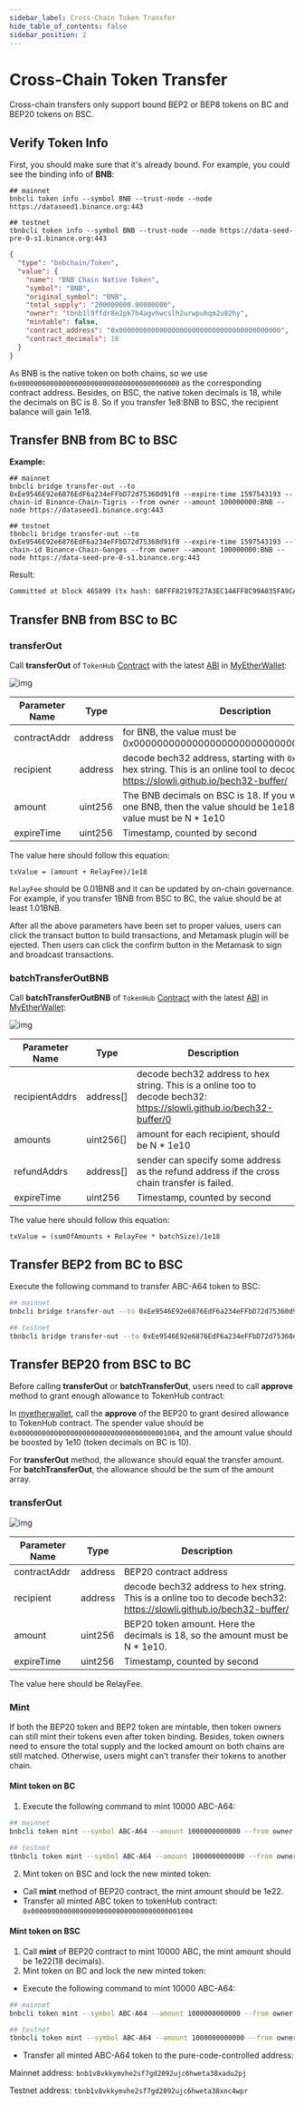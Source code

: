 ```yaml
---
sidebar_label: Cross-Chain Token Transfer
hide_table_of_contents: false
sidebar_position: 2
---
```


# Cross-Chain Token Transfer

Cross-chain transfers only support bound BEP2 or BEP8 tokens on BC and BEP20 tokens on BSC.

## Verify Token Info

First, you should make sure that it's already bound. For example, you could see the binding info of **BNB**:

```shell
## mainnet
bnbcli token info --symbol BNB --trust-node --node https://dataseed1.binance.org:443

## testnet
tbnbcli token info --symbol BNB --trust-node --node https://data-seed-pre-0-s1.binance.org:443 
```

```json
{
  "type": "bnbchain/Token",
  "value": {
    "name": "BNB Chain Native Token",
    "symbol": "BNB",
    "original_symbol": "BNB",
    "total_supply": "200000000.00000000",
    "owner": "tbnb1l9ffdr8e2pk7h4agvhwcslh2urwpuhqm2u82hy",
    "mintable": false,
    "contract_address": "0x0000000000000000000000000000000000000000",
    "contract_decimals": 18
  }
}
```

As BNB is the native token on both chains, so we use `0x0000000000000000000000000000000000000000` as the corresponding contract address. Besides, on BSC, the native token decimals is 18, while the decimals on BC is 8. So if you transfer 1e8:BNB to BSC, the recipient balance will gain 1e18.


## Transfer BNB from BC to BSC

**Example:**

```shell
## mainnet
bnbcli bridge transfer-out --to 0xEe9546E92e6876EdF6a234eFFbD72d75360d91f0 --expire-time 1597543193 --chain-id Binance-Chain-Tigris --from owner --amount 100000000:BNB --node https://dataseed1.binance.org:443

## testnet
tbnbcli bridge transfer-out --to 0xEe9546E92e6876EdF6a234eFFbD72d75360d91f0 --expire-time 1597543193 --chain-id Binance-Chain-Ganges --from owner --amount 100000000:BNB --node https://data-seed-pre-0-s1.binance.org:443
```

Result:

```bash
Committed at block 465899 (tx hash: 68FFF82197E27A3EC14AFF8C99A035FA9CA7120312AA55E98D11DFC0F8D9F3B9, response: {Code:0 Data:[] Log:Msg 0:  Info: GasWanted:0 GasUsed:0 Events:[{Type: Attributes:[{Key:[84 114 97 110 115 102 101 114 79 117 116 83 101 113 117 101 110 99 101] Value:[49 49] XXX_NoUnkeyedLiteral:{} XXX_unrecognized:[] XXX_sizecache:0} {Key:[69 120 112 105 114 101 84 105 109 101] Value:[49 53 57 55 53 52 51 49 57 51] XXX_NoUnkeyedLiteral:{} XXX_unrecognized:[] XXX_sizecache:0} {Key:[97 99 116 105 111 110] Value:[99 114 111 115 115 84 114 97 110 115 102 101 114 79 117 116] XXX_NoUnkeyedLiteral:{} XXX_unrecognized:[] XXX_sizecache:0}] XXX_NoUnkeyedLiteral:{} XXX_unrecognized:[] XXX_sizecache:0}] Codespace: XXX_NoUnkeyedLiteral:{} XXX_unrecognized:[] XXX_sizecache:0})
```

## Transfer BNB from BSC to BC

### transferOut

Call **transferOut** of `TokenHub` [Contract](https://bscscan.com/address/0x0000000000000000000000000000000000001004#writeContract) with the latest [ABI](https://raw.githubusercontent.com/bnb-chain/bsc-genesis-contract/master/abi/tokenhub.abi) in [MyEtherWallet](https://www.myetherwallet.com/):

![img](https://lh3.googleusercontent.com/q8-nnt12h8gvYyMe6iwLalwzY-1jHfQ11BsSyIz3qkQPCjp_-D-dIzPxZ-HuMJngCxTs7pt65-zSUIYImpsoO8bJ_QC_pyfPMu_2O7Lh65uDvVXrkhKqOakI070vKuEK3UNnlk8m)



| Parameter Name | Type    | Description                                                  |
| -------------- | ------- | ------------------------------------------------------------ |
| contractAddr   | address | for BNB, the value must be 0x0000000000000000000000000000000000000000 |
| recipient      | address | decode bech32 address, starting with `0x` . To transfer to hex string. This is an online tool to decode bech32: https://slowli.github.io/bech32-buffer/ |
| amount         | uint256 | The BNB decimals on  BSC is 18. If you want to transfer one BNB, then the value should be 1e18. Besides, the value must be N * 1e10 |
| expireTime     | uint256 | Timestamp, counted by  second                                |

The value here should follow this equation:

```
txValue = (amount + RelayFee)/1e18
```

`RelayFee` should be 0.01BNB and it can be updated by on-chain governance. For example, if you transfer 1BNB from BSC to BC, the value should be at least 1.01BNB.

After all the above parameters have been set to proper values, users can click the transact button to build transactions, and Metamask plugin will be ejected. Then users can click the confirm button in the Metamask to sign and broadcast transactions.


### batchTransferOutBNB

Call **batchTransferOutBNB** of `TokenHub` [Contract](https://bscscan.com/address/0x0000000000000000000000000000000000001004#writeContract) with the latest [ABI](https://raw.githubusercontent.com/bnb-chain/bsc-genesis-contract/master/abi/tokenhub.abi) in [MyEtherWallet](https://www.myetherwallet.com/):

![img](https://github.com/bnb-chain/docs-site/raw/master/docs/assets/batchTransferOutBNB.png)

| Parameter Name | Type      | Description                                                  |
| -------------- | --------- | ------------------------------------------------------------ |
| recipientAddrs | address[] | decode bech32 address  to hex string. This is a online too to decode bech32: https://slowli.github.io/bech32-buffer/0 |
| amounts        | uint256[] | amount for each  recipient, should be N * 1e10               |
| refundAddrs    | address[] | sender can specify  some address as the refund address if the cross chain transfer is failed. |
| expireTime     | uint256   | Timestamp, counted by  second                                |


The value here should follow this equation:

```
txValue = (sumOfAmounts + RelayFee * batchSize)/1e18
```

## Transfer BEP2 from BC to BSC
Execute the following command to transfer ABC-A64 token to BSC:
```bash
## mainnet
bnbcli bridge transfer-out --to 0xEe9546E92e6876EdF6a234eFFbD72d75360d91f0 --expire-time 1597543193 --chain-id Binance-Chain-Tigris --from owner --amount 10000000000:ABC-A64 --node https://dataseed1.binance.org:443

## testnet
tbnbcli bridge transfer-out --to 0xEe9546E92e6876EdF6a234eFFbD72d75360d91f0 --expire-time 1597543193 --chain-id Binance-Chain-Ganges --from owner --amount 10000000000:ABC-A64 --node https://data-seed-pre-0-s1.binance.org:443 
```
## Transfer BEP20 from BSC to BC
Before calling **transferOut** or **batchTransferOut**, users need to call **approve** method to grant enough allowance to TokenHub contract:

In [myetherwallet](wallet/myetherwallet.md), call the **approve** of the BEP20 to grant desired allowance to TokenHub contract. The spender value should be `0x0000000000000000000000000000000000001004`, and the amount value should be boosted by 1e10 (token decimals on BC is 10). 

For **transferOut** method, the allowance should equal the transfer amount. For **batchTransferOut**, the allowance should be the sum of the amount array.

### transferOut

![img](https://lh3.googleusercontent.com/q8-nnt12h8gvYyMe6iwLalwzY-1jHfQ11BsSyIz3qkQPCjp_-D-dIzPxZ-HuMJngCxTs7pt65-zSUIYImpsoO8bJ_QC_pyfPMu_2O7Lh65uDvVXrkhKqOakI070vKuEK3UNnlk8m)

| Parameter Name | Type    | Description                                                  |
| ------------   | ------- | ------------------------------------------------------------ |
| contractAddr   | address | BEP20 contract address                                       |
| recipient      | address | decode bech32 address  to hex string. This is a online too to decode bech32: https://slowli.github.io/bech32-buffer/ |
| amount         | uint256 | BEP20 token amount.  Here the decimals is 18, so the amount must be N * 1e10. |
| expireTime     | uint256 | Timestamp, counted by  second                                |

The value here should be RelayFee.

### Mint

If both the BEP20 token and BEP2 token are mintable, then token owners can still mint their tokens even after token binding. Besides, token owners need to ensure the total supply and the locked amount on both chains are still matched. Otherwise, users might can’t transfer their tokens to another chain.

#### Mint token on BC

1. Execute the following command to mint 10000 ABC-A64:
```bash
## mainnet
bnbcli token mint --symbol ABC-A64 --amount 1000000000000 --from owner --chain-id Binance-Chain-Tigris --node https://dataseed1.binance.org:443

## testnet
tbnbcli token mint --symbol ABC-A64 --amount 1000000000000 --from owner --chain-id Binance-Chain-Ganges --node https://data-seed-pre-0-s1.binance.org:443 
```

2. Mint token on BSC and lock the new minted token:
* Call **mint** method of BEP20 contract, the mint amount should be 1e22.
* Transfer all minted ABC token to tokenHub contract: `0x0000000000000000000000000000000000001004`

#### Mint token on BSC

1. Call **mint** of BEP20 contract to mint 10000 ABC, the mint amount should be 1e22(18 decimals).
2. Mint token on BC and lock the new minted token:

* Execute the following command to mint 10000 ABC-A64:
```bash
## mainnet
bnbcli token mint --symbol ABC-A64 --amount 1000000000000 --from owner --chain-id Binance-Chain-Tigris --node https://dataseed1.binance.org:443

## testnet
tbnbcli token mint --symbol ABC-A64 --amount 1000000000000 --from owner --chain-id Binance-Chain-Ganges --node https://data-seed-pre-0-s1.binance.org:443 
```
* Transfer all minted ABC-A64 token to the pure-code-controlled address:

Mainnet address: `bnb1v8vkkymvhe2sf7gd2092ujc6hweta38xadu2pj`

Testnet address: `tbnb1v8vkkymvhe2sf7gd2092ujc6hweta38xnc4wpr`
